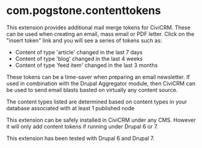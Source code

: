 com.pogstone.contenttokens
==========================

This extension provides additional mail merge tokens for CiviCRM. These can be used when creating an email, mass email or PDF letter. Click on the "insert token" link and you will see a series of tokens such as:

- Content of type 'article' changed in the last 7 days
- Content of type 'blog' changed in the last 4 weeks
- Content of type 'feed item' changed in the last 3 months

These tokens can be a time-saver when preparing an email newsletter.  If used in combination with the Drupal Aggregator module, then CiviCRM can be used to send email blasts basted on virtually any content source. 

The content types listed are determined based on content types in your database associated with at least 1 published node

This extension can be safely installed in CiviCRM under any CMS. However it will only add content tokens if running under Drupal 6 or 7.

This extension has been tested with Drupal 6 and Drupal 7. 